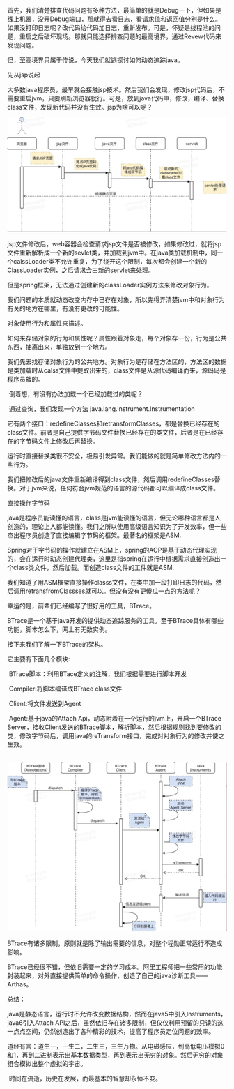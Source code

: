 首先，我们清楚排查代码问题有多种方法，最简单的就是Debug一下，但如果是线上机器，没开Debug端口，那就得去看日志，看请求值和返回值分别是什么。如果没打印日志呢？改代码给代码加日志，重新发布。可是，怀疑是线程池的问题，重启之后破坏现场。那就只能选择排查问题的最高境界，通过Revew代码来发现问题。

但，至高境界只属于传说，今天我们就逃探讨如何动态追踪java。

先从jsp说起

大多数java程序员，最早就会接触jsp技术。然后我们会发现，修改jsp代码后，不需要重启jvm，只要刷新浏览器就行。可是，放到java代码中，修改，编译、替换class文件，发现新代码并没有生效。jsp为啥可以呢？

![7fceed5036a40f4bd22ccf86629069c0118151.jpg](./png/clip_image001.jpg)

jsp文件修改后，web容器会检查请求jsp文件是否被修改，如果修改过，就将jsp文件重新解析成一个新的sevlet类，并加载到jvm中。在java类加载机制中，同一个calssLoader类不允许重复，为了绕开这个限制，每次都会创建一个新的ClassLoader实例，之后请求会由新的servlet来处理。

但是spring框架，无法通过创建新的classLoader实例方法来修改对象行为。

我们问题的本质就动态改变内存中已存在对象，所以先得弄清楚jvm中和对象行为有关的地方在哪里，有没有更改的可能性。

对象使用行为和属性来描述。

如何来存储对象的行为和属性呢？属性跟着对象走，每个对象存一份，行为是公共东西，抽离出来，单独放到一个地方。

我们先去找存储对象行为的公共地方。对象行为是存储在方法区的，方法区的数据是类加载时从calss文件中提取出来的，class文件是从源代码编译而来，源码码是程序员敲的。

​    倒着想，有没有办法加载一个已经加载过的类呢？

​    通过查询，我们发现一个方法 java.lang.instrument.Instrumentation

它有两个接口：redefineClasses和retransformClasses，都是替换已经存在的class文件。前者是自己提供字节码文件替换已经存在的类文件，后者是在已经存在的字节码文件上修改后再替换。

运行时直接替换类很不安全，极易引发异常。我们能做的就是简单修改方法内的一些行为。

我们把修改后的java文件重新编译得到class文件，然后调用redefineClasses替换。对于jvm来说，任何符合jvm规范的语言的源代码都可以编译成class文件。

直接操作字节码

java是程序员能读懂的语言，class是jvm能读懂的语言，但无论哪种语言都是人创造的，理论上人都能读懂。我们之所以使用高级语言知识为了开发效率，但一些杰出程序员创造了直接编辑字节码的框架。最著名的框架是ASM.

Spring对于字节码的操作就建立在ASM上，spring的AOP是基于动态代理实现的，会在运行时动态创建代理类，这里是指spring在运行中根据需求直接创造出一个class类文件，然后加载。而创造class文件的工件就是ASM.

我们知道了用ASM框架直接操作classs文件，在类中加一段打印日志的代码，然后调用retransfromClassses就可以。但没有没有更傻瓜一点的方法呢？

幸运的是，前辈们已经编写了很好用的工具，BTrace。

BTrace是一个基于java开发的提供动态追踪服务的工具。至于BTrace具体有哪些功能，脚本怎么下，网上有无数实例。

接下来我们了解一下BTrace的架构。

它主要有下面几个模块:

​    BTrace脚本：利用BTace定义的注解，我们根据需要进行脚本开发

​    Compiler:将脚本编译成BTrace class文件

​    Client:将文件发送到Agent

​    Agent:基于java的Attach Api，动态附着在一个运行的jvm上，开启一个BTrace Server，接收Client发送的BTrace脚本，解析脚本，然后根据规则找到要修改的类，修改字节码后，调用java的reTransform接口，完成对对象行为的修改并使之生效。

​    ![25f19ea854450ce3964d20ae778f621a178594.jpg](./png/clip_image003.jpg)

BTrace有诸多限制，原则就是除了输出需要的信息，对整个程勋正常运行不造成影响。

BTrace已经很不错，但依旧需要一定的学习成本。阿里工程师把一些常用的功能封装起来，对外直接提供简单的命令操作，创造了自己的java诊断工具——Arthas。

总结：

​    java是静态语言，运行时不允许改变数据结构，然而在java5中引入Instruments，java6引入Attach API之后，虽然依旧存在诸多限制，但仅仅利用预留的只读的这一点点空间，仍然创造出了各种精彩的技术，提高了程序员定位问题的效率。

​    道经有言：道生一，一生二，二生三，三生万物。从电磁感应，到高低电压模拟0和1，再到二进制表示出基本数据类型，再到表示出无穷的对象。然后无穷的对象组合模拟出整个虚拟的宇宙。

​    时间在流逝，历史在发展，而最基本的智慧却永恒不变。
